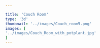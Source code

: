 ```yaml
---

title: 'Couch Room'
type: '3d'
thumbnail: '../images/Couch_room5.png'
images: [
'../images/Couch_Room_with_potplant.jpg'
]
---
```

